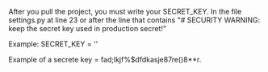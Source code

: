 After you pull the project, you must write your SECRET_KEY. In the file settings.py at line 23 
or after the line that contains "# SECURITY WARNING: keep the secret key used in production secret!"

Example: SECRET_KEY = '<your secret key>'

Example of a secrete key = fad;lkjf%$dfdkasje87re()8**r.
